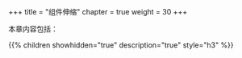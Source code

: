 +++
title = "组件伸缩"
chapter = true
weight = 30
+++

本章内容包括：

{{% children showhidden="true" description="true" style="h3"  %}}
